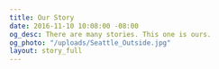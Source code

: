 ```yaml
---
title: Our Story
date: 2016-11-10 10:08:00 -08:00
og_desc: There are many stories. This one is ours.
og_photo: "/uploads/Seattle_Outside.jpg"
layout: story_full
---
```

